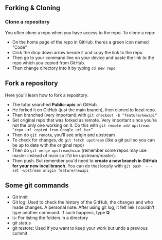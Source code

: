 ## Forking & Cloning
### Clone a repository
You often clone a repo when you have access to the repo. 
To clone a repo:
* On the home page of the repo in GitHub, theres a green icon named "Code"
* Click the drop down arrow beside it and copy the link to the repo.
* Then go to your command line on your device and paste the link to the repo which you copied from GitHub.
* Then change directory into it by typing ```cd new repo```

## Fork a repository
Here you'll learn how to fork a repository:

* The tutor searched **Public-apis** on GitHub
* He forked it on GitHub (just the main branch), then cloned to local repo.
* Then branched (very important) with ```git checkout -b “feature/newapi”```
* Set original repo that was forked as remote. Very important since you're not the only one working on it. Do this with ```git remote add upstream “repo url copied from Google url bar”```
* Then do ```git remote```, you'll see origin and upstream
* To check for changes, do ```git fetch upstream``` (like a git pull so you can be up to date with the original repo)
* Then do ```git merge upstream/main``` (remember some repos may use master instead of main so it'd be upstream/master).
* Then push. But remember you'd need to **create a new branch in GitHub for your new local branch**. You can do that locally with ```git push  - - set -upstream origin feature/newapi```


## Some git commands
* Git innit
* Git log: Used to check the history of the GitHub, the changes and who made changes. 
A personal note: After using git log, it felt liek I couldn't type another command. If such happens, type **Q**
* ls: For listing the folders in a directory
* git status
* git restore: Used if you want to keep your work but undo a previous commit

